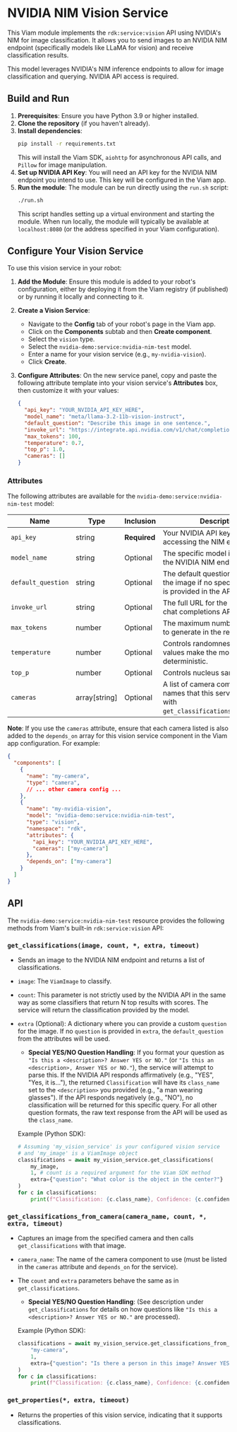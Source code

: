 # NVIDIA NIM Vision Service

This Viam module implements the `rdk:service:vision` API using NVIDIA's NIM for image classification. It allows you to send images to an NVIDIA NIM endpoint (specifically models like LLaMA for vision) and receive classification results.

This model leverages NVIDIA's NIM inference endpoints to allow for image classification and querying. NVIDIA API access is required.

## Build and Run

1.  **Prerequisites**: Ensure you have Python 3.9 or higher installed.
2.  **Clone the repository** (if you haven't already).
3.  **Install dependencies**:
    ```bash
    pip install -r requirements.txt
    ```
    This will install the Viam SDK, `aiohttp` for asynchronous API calls, and `Pillow` for image manipulation.
4.  **Set up NVIDIA API Key**: You will need an API key for the NVIDIA NIM endpoint you intend to use. This key will be configured in the Viam app.
5.  **Run the module**:
    The module can be run directly using the `run.sh` script:
    ```bash
    ./run.sh
    ```
    This script handles setting up a virtual environment and starting the module. When run locally, the module will typically be available at `localhost:8080` (or the address specified in your Viam configuration).

## Configure Your Vision Service

To use this vision service in your robot:

1.  **Add the Module**: Ensure this module is added to your robot's configuration, either by deploying it from the Viam registry (if published) or by running it locally and connecting to it.
2.  **Create a Vision Service**:
    *   Navigate to the **Config** tab of your robot's page in the Viam app.
    *   Click on the **Components** subtab and then **Create component**.
    *   Select the `vision` type.
    *   Select the `nvidia-demo:service:nvidia-nim-test` model.
    *   Enter a name for your vision service (e.g., `my-nvidia-vision`).
    *   Click **Create**.

3.  **Configure Attributes**:
    On the new service panel, copy and paste the following attribute template into your vision service's **Attributes** box, then customize it with your values:

    ```json
    {
      "api_key": "YOUR_NVIDIA_API_KEY_HERE",
      "model_name": "meta/llama-3.2-11b-vision-instruct",
      "default_question": "Describe this image in one sentence.",
      "invoke_url": "https://integrate.api.nvidia.com/v1/chat/completions",
      "max_tokens": 100,
      "temperature": 0.7,
      "top_p": 1.0,
      "cameras": []
    }
    ```

### Attributes

The following attributes are available for the `nvidia-demo:service:nvidia-nim-test` model:

| Name               | Type          | Inclusion    | Description                                                                                                | Default Value                                      |
| ------------------ | ------------- | ------------ | ---------------------------------------------------------------------------------------------------------- | -------------------------------------------------- |
| `api_key`          | string        | **Required** | Your NVIDIA API key for accessing the NIM endpoint.                                                        | N/A                                                |
| `model_name`       | string        | Optional     | The specific model identifier for the NVIDIA NIM endpoint.                                                 | `meta/llama-3.2-11b-vision-instruct`               |
| `default_question` | string        | Optional     | The default question to ask about the image if no specific question is provided in the API call.           | `describe this image`                              |
| `invoke_url`       | string        | Optional     | The full URL for the NVIDIA NIM chat completions API.                                                      | `https://integrate.api.nvidia.com/v1/chat/completions` |
| `max_tokens`       | number        | Optional     | The maximum number of tokens to generate in the response.                                                  | `512`                                              |
| `temperature`      | number        | Optional     | Controls randomness. Lower values make the model more deterministic.                                       | `1.0`                                              |
| `top_p`            | number        | Optional     | Controls nucleus sampling.                                                                                 | `1.0`                                              |
| `cameras`          | array[string] | Optional     | A list of camera component names that this service can use with `get_classifications_from_camera`.         | `[]`                                               |

**Note**: If you use the `cameras` attribute, ensure that each camera listed is also added to the `depends_on` array for this vision service component in the Viam app configuration. For example:
```json
{
  "components": [
    {
      "name": "my-camera",
      "type": "camera",
      // ... other camera config ...
    },
    {
      "name": "my-nvidia-vision",
      "model": "nvidia-demo:service:nvidia-nim-test",
      "type": "vision",
      "namespace": "rdk",
      "attributes": {
        "api_key": "YOUR_NVIDIA_API_KEY_HERE",
        "cameras": ["my-camera"]
      },
      "depends_on": ["my-camera"]
    }
  ]
}
```

## API

The `nvidia-demo:service:nvidia-nim-test` resource provides the following methods from Viam's built-in `rdk:service:vision` API:

### `get_classifications(image, count, *, extra, timeout)`

*   Sends an image to the NVIDIA NIM endpoint and returns a list of classifications.
*   `image`: The `ViamImage` to classify.
*   `count`: This parameter is not strictly used by the NVIDIA API in the same way as some classifiers that return N top results with scores. The service will return the classification provided by the model.
*   `extra` (Optional): A dictionary where you can provide a custom `question` for the image. If no `question` is provided in `extra`, the `default_question` from the attributes will be used.
    *   **Special YES/NO Question Handling**: If you format your question as `"Is this a <description>? Answer YES or NO."` (or `"Is this an <description>, Answer YES or NO."`), the service will attempt to parse this. If the NVIDIA API responds affirmatively (e.g., "YES", "Yes, it is..."), the returned `Classification` will have its `class_name` set to the `<description>` you provided (e.g., "a man wearing glasses"). If the API responds negatively (e.g., "NO"), no classification will be returned for this specific query. For all other question formats, the raw text response from the API will be used as the `class_name`.

    Example (Python SDK):
    ```python
    # Assuming 'my_vision_service' is your configured vision service
    # and 'my_image' is a ViamImage object
    classifications = await my_vision_service.get_classifications(
        my_image,
        1, # count is a required argument for the Viam SDK method
        extra={"question": "What color is the object in the center?"}
    )
    for c in classifications:
        print(f"Classification: {c.class_name}, Confidence: {c.confidence}")
    ```

### `get_classifications_from_camera(camera_name, count, *, extra, timeout)`

*   Captures an image from the specified camera and then calls `get_classifications` with that image.
*   `camera_name`: The name of the camera component to use (must be listed in the `cameras` attribute and `depends_on` for the service).
*   The `count` and `extra` parameters behave the same as in `get_classifications`.
    *   **Special YES/NO Question Handling**: (See description under `get_classifications` for details on how questions like `"Is this a <description>? Answer YES or NO."` are processed).

    Example (Python SDK):
    ```python
    classifications = await my_vision_service.get_classifications_from_camera(
        "my-camera",
        1,
        extra={"question": "Is there a person in this image? Answer YES or NO."}
    )
    for c in classifications:
        print(f"Classification: {c.class_name}, Confidence: {c.confidence}")
    ```

### `get_properties(*, extra, timeout)`
* Returns the properties of this vision service, indicating that it supports classifications.
